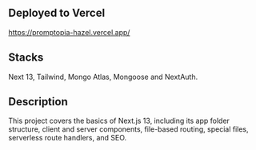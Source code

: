 ## Deployed to Vercel

https://promptopia-hazel.vercel.app/

## Stacks

Next 13, Tailwind, Mongo Atlas, Mongoose and NextAuth.

## Description

This project covers the basics of Next.js 13, including its app folder structure, client and server components, file-based routing, special files, serverless route handlers, and SEO.
